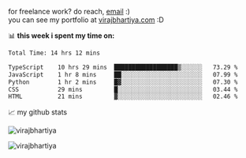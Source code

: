 for freelance work? do reach, [email](mailto:vlbhartiya@gmail.com) :)<br/>
you can see my portfolio at [virajbhartiya.com](https://virajbhartiya.com) :D

📊 **this week i spent my time on:**

<!--START_SECTION:waka-->

```txt
Total Time: 14 hrs 12 mins

TypeScript    10 hrs 29 mins  ██████████████████▒░░░░░░   73.29 %
JavaScript    1 hr 8 mins     ██░░░░░░░░░░░░░░░░░░░░░░░   07.99 %
Python        1 hr 2 mins     █▓░░░░░░░░░░░░░░░░░░░░░░░   07.30 %
CSS           29 mins         █░░░░░░░░░░░░░░░░░░░░░░░░   03.44 %
HTML          21 mins         ▓░░░░░░░░░░░░░░░░░░░░░░░░   02.46 %
```

<!--END_SECTION:waka-->

📈 my github stats
<p align="left"> <img src="https://github-readme-streak-stats.herokuapp.com/?user=virajbhartiya&theme=tokyonight&hide_border=true" alt="virajbhartiya" /> </p>
<p align="left"> <img src="https://komarev.com/ghpvc/?username=virajbhartiya&color=blue" alt="virajbhartiya" /> </p>
